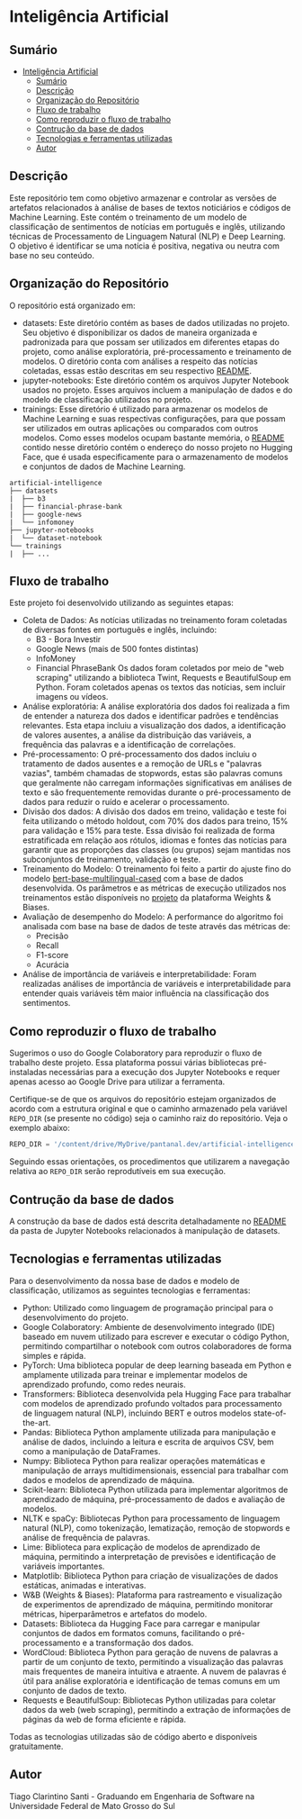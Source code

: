 # Inteligência Artificial

## Sumário

- [Inteligência Artificial](#inteligência-artificial)
  - [Sumário](#sumário)
  - [Descrição](#descrição)
  - [Organização do Repositório](#organização-do-repositório)
  - [Fluxo de trabalho](#fluxo-de-trabalho)
  - [Como reproduzir o fluxo de trabalho](#como-reproduzir-o-fluxo-de-trabalho)
  - [Contrução da base de dados](#contrução-da-base-de-dados)
  - [Tecnologias e ferramentas utilizadas](#tecnologias-e-ferramentas-utilizadas)
  - [Autor](#autor)

## Descrição

Este repositório tem como objetivo armazenar e controlar as versões de artefatos relacionados à análise de bases de textos noticiários e códigos de Machine Learning. Este contém o treinamento de um modelo de classificação de sentimentos de notícias em português e inglês, utilizando técnicas de Processamento de Linguagem Natural (NLP) e Deep Learning. O objetivo é identificar se uma notícia é positiva, negativa ou neutra com base no seu conteúdo.

## Organização do Repositório

O repositório está organizado em:

- datasets: Este diretório contém as bases de dados utilizadas no projeto. Seu objetivo é disponibilizar os dados de maneira organizada e padronizada para que possam ser utilizados em diferentes etapas do projeto, como análise exploratória, pré-processamento e treinamento de modelos. O diretório conta com análises a respeito das notícias coletadas, essas estão descritas em seu respectivo [README](https://github.com/Tuiaia/artificial-intelligence/blob/main/datasets/README.md).
- jupyter-notebooks: Este diretório contém os arquivos Jupyter Notebook usados no projeto. Esses arquivos incluem a manipulação de dados e do modelo de classificação utilizados no projeto.
- trainings: Esse diretório é utilizado para armazenar os modelos de Machine Learning e suas respectivas configurações, para que possam ser utilizados em outras aplicações ou comparados com outros modelos. Como esses modelos ocupam bastante memória, o [README](https://github.com/Tuiaia/artificial-intelligence/blob/main/trainings/README.md) contido nesse diretório contém o endereço do nosso projeto no Hugging Face, que é usada especificamente para o armazenamento de modelos e conjuntos de dados de Machine Learning.

```text
artificial-intelligence
├── datasets
|  ├── b3
|  ├── financial-phrase-bank
|  ├── google-news
|  └── infomoney
├── jupyter-notebooks
|  └── dataset-notebook
└── trainings
|  ├── ...
```

## Fluxo de trabalho

Este projeto foi desenvolvido utilizando as seguintes etapas:

- Coleta de Dados:
As notícias utilizadas no treinamento foram coletadas de diversas fontes em português e inglês, incluindo:
  - B3 - Bora Investir
  - Google News (mais de 500 fontes distintas)
  - InfoMoney
  - Financial PhraseBank
  Os dados foram coletados por meio de "web scraping" utilizando a biblioteca Twint, Requests e BeautifulSoup em Python. Foram coletados apenas os textos das notícias, sem incluir imagens ou vídeos.
- Análise exploratória: A análise exploratória dos dados foi realizada a fim de entender a natureza dos dados e identificar padrões e tendências relevantes. Esta etapa incluiu a visualização dos dados, a identificação de valores ausentes, a análise da distribuição das variáveis, a frequência das palavras e a identificação de correlações.
- Pré-processamento: O pré-processamento dos dados incluiu o tratamento de dados ausentes e a remoção de URLs e "palavras vazias", também chamadas de stopwords, estas são palavras comuns que geralmente não carregam informações significativas em análises de texto e são frequentemente removidas durante o pré-processamento de dados para reduzir o ruído e acelerar o processamento.
- Divisão dos dados: A divisão dos dados em treino, validação e teste foi feita utilizando o método holdout, com 70% dos dados para treino, 15% para validação e 15% para teste. Essa divisão foi realizada de forma estratificada em relação aos rótulos, idiomas e fontes das notícias para garantir que as proporções das classes (ou grupos) sejam mantidas nos subconjuntos de treinamento, validação e teste.
- Treinamento do Modelo: O treinamento foi feito a partir do ajuste fino do modelo [bert-base-multilingual-cased](https://huggingface.co/bert-base-multilingual-cased) com a base de dados desenvolvida. Os parâmetros e as métricas de execução utilizados nos treinamentos estão disponíveis no [projeto](https://wandb.ai/tiagosanti/Tuiaia?workspace=user-tiagosanti) da plataforma Weights & Biases.
- Avaliação de desempenho do Modelo: A performance do algoritmo foi analisada com base na base de dados de teste através das métricas de:
  - Precisão
  - Recall
  - F1-score
  - Acurácia
- Análise de importância de variáveis e interpretabilidade: Foram realizadas análises de importância de variáveis e interpretabilidade para entender quais variáveis têm maior influência na classificação dos sentimentos.

## Como reproduzir o fluxo de trabalho

Sugerimos o uso do Google Colaboratory para reproduzir o fluxo de trabalho deste projeto. Essa plataforma possui várias bibliotecas pré-instaladas necessárias para a execução dos Jupyter Notebooks e requer apenas acesso ao Google Drive para utilizar a ferramenta.

Certifique-se de que os arquivos do repositório estejam organizados de acordo com a estrutura original e que o caminho armazenado pela variável `REPO_DIR` (se presente no código) seja o caminho raiz do repositório. Veja o exemplo abaixo:

```python
REPO_DIR = '/content/drive/MyDrive/pantanal.dev/artificial-intelligence'
```

Seguindo essas orientações, os procedimentos que utilizarem a navegação relativa ao `REPO_DIR` serão reprodutíveis em sua execução.

## Contrução da base de dados

A construção da base de dados está descrita detalhadamente no [README](https://github.com/Tuiaia/artificial-intelligence/blob/main/jupyter-notebooks/dataset-notebook/README.md) da pasta de Jupyter Notebooks relacionados à manipulação de datasets.

## Tecnologias e ferramentas utilizadas

Para o desenvolvimento da nossa base de dados e modelo de classificação, utilizamos as seguintes tecnologias e ferramentas:

- Python: Utilizado como linguagem de programação principal para o desenvolvimento do projeto.
- Google Colaboratory: Ambiente de desenvolvimento integrado (IDE) baseado em nuvem utilizado para escrever e executar o código Python, permitindo compartilhar o notebook com outros colaboradores de forma simples e rápida.
- PyTorch: Uma biblioteca popular de deep learning baseada em Python e amplamente utilizada para treinar e implementar modelos de aprendizado profundo, como redes neurais.
- Transformers: Biblioteca desenvolvida pela Hugging Face para trabalhar com modelos de aprendizado profundo voltados para processamento de linguagem natural (NLP), incluindo BERT e outros modelos state-of-the-art.
- Pandas: Biblioteca Python amplamente utilizada para manipulação e análise de dados, incluindo a leitura e escrita de arquivos CSV, bem como a manipulação de DataFrames.
- Numpy: Biblioteca Python para realizar operações matemáticas e manipulação de arrays multidimensionais, essencial para trabalhar com dados e modelos de aprendizado de máquina.
- Scikit-learn: Biblioteca Python utilizada para implementar algoritmos de aprendizado de máquina, pré-processamento de dados e avaliação de modelos.
- NLTK e spaCy: Bibliotecas Python para processamento de linguagem natural (NLP), como tokenização, lematização, remoção de stopwords e análise de frequência de palavras.
- Lime: Biblioteca para explicação de modelos de aprendizado de máquina, permitindo a interpretação de previsões e identificação de variáveis importantes.
- Matplotlib: Biblioteca Python para criação de visualizações de dados estáticas, animadas e interativas.
- W&B (Weights & Biases): Plataforma para rastreamento e visualização de experimentos de aprendizado de máquina, permitindo monitorar métricas, hiperparâmetros e artefatos do modelo.
- Datasets: Biblioteca da Hugging Face para carregar e manipular conjuntos de dados em formatos comuns, facilitando o pré-processamento e a transformação dos dados.
- WordCloud: Biblioteca Python para geração de nuvens de palavras a partir de um conjunto de texto, permitindo a visualização das palavras mais frequentes de maneira intuitiva e atraente. A nuvem de palavras é útil para análise exploratória e identificação de temas comuns em um conjunto de dados de texto.
- Requests e BeautifulSoup: Bibliotecas Python utilizadas para coletar dados da web (web scraping), permitindo a extração de informações de páginas da web de forma eficiente e rápida.

Todas as tecnologias utilizadas são de código aberto e disponíveis gratuitamente.

## Autor

Tiago Clarintino Santi - Graduando em Engenharia de Software na Universidade Federal de Mato Grosso do Sul
